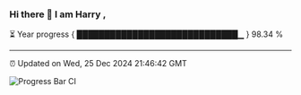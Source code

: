 ### Hi there 👋 I am Harry , 

⏳ Year progress { █████████████████████████████▁ } 98.34 %

---

⏰ Updated on Wed, 25 Dec 2024 21:46:42 GMT

![Progress Bar CI](https://github.com/duykhang68/duykhang68/workflows/Progress%20Bar%20CI/badge.svg)
